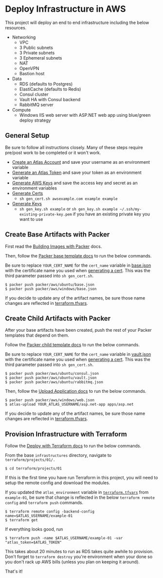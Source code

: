 # Deploy Infrastructure in AWS

This project will deploy an end to end infrastructure including the below resources.

- Networking
  - VPC
  - 3 Public subnets
  - 3 Private subnets
  - 3 Ephemeral subnets
  - NAT
  - OpenVPN
  - Bastion host
- Data
  - RDS (defaults to Postgres)
  - ElastiCache (defaults to Redis)
  - Consul cluster
  - Vault HA with Consul backend
  - RabbitMQ server
- Compute
  - Windows IIS web server with ASP.NET web app using blue/green deploy strategy

## General Setup

Be sure to follow all instructions closely. Many of these steps require pre/post work to be completed or it won't work.

- [Create an Atlas Account](../../../README.md#create-atlas-account) and save your username as an environment variable
- [Generate an Atlas Token](../../../README.md#generate-atlas-token) and save your token as an environment variable
- [Generate AWS Keys](../../../README.md#generate-aws-keys) and save the access key and secret as an environment variables
- [Generate Certs](../../../README.md#generate-certs)
  - `sh gen_cert.sh awsexample.com example example`
- [Generate Keys](../../../README.md#generate-keys)
  - `sh gen_key.sh example` or `sh gen_key.sh example ~/.ssh/my-existing-private-key.pem` if you have an existing private key you want to use

## Create Base Artifacts with Packer

First read the [Building Images with Packer](../../../README.md#building-images-with-packer) docs.

Then, follow the [Packer base template docs](../../../README.md#base-packer-templates) to run the below commands.

Be sure to replace `YOUR_CERT_NAME` for the `cert_name` variable in [base.json](../../../packer/aws/ubuntu/base.json#L13) with the certificate name you used when [generating a cert](../../../README.md#generate-certs). This was the third parameter passed into `sh gen_cert.sh`.

    $ packer push packer/aws/ubuntu/base.json
    $ packer push packer/aws/windows/base.json

If you decide to update any of the artifact names, be sure those name changes are reflected in [terraform.tfvars](terraform.tfvars#L36-L47).

## Create Child Artifacts with Packer

After your base artifacts have been created, push the rest of your Packer templates that depend on them.

Follow the [Packer child template docs](../../../README.md#child-packer-templates) to run the below commands.

Be sure to replace `YOUR_CERT_NAME` for the `cert_name` variable in [vault.json](../../../packer/aws/ubuntu/vault.json#L13) with the certificate name you used when [generating a cert](../../../README.md#generate-certs). This was the third parameter passed into `sh gen_cert.sh`.

    $ packer push packer/aws/ubuntu/consul.json
    $ packer push packer/aws/ubuntu/vault.json
    $ packer push packer/aws/ubuntu/rabbitmq.json

Then, follow the [Upload Application docs](../../../README.md#upload-applications) to run the below commands.

    $ packer push packer/aws/windows/web.json
    $ atlas-upload YOUR_ATLAS_USERNAME/asp.net-app apps/asp.net

If you decide to update any of the artifact names, be sure those name changes are reflected in [terraform.tfvars](terraform.tfvars#L36-L47).

## Provision Infrastructure with Terraform

Follow the [Deploy with Terraform docs](../../../README.md#deploy-with-terraform) to run the below commands.

From the base `infrastructures` directory, navigate to `terraform/projects/01/.`

    $ cd terraform/projects/01

If this is the first time you have run Terraform in this project, you will need to setup the remote config and download the modules.

If you updated the `atlas_environment` variable in [`terraform.tfvars`](terraform.tfvars#L17) from `example-01`, be sure that change is reflected in the below `terraform remote config` and `terraform push` commands.

    $ terraform remote config -backend-config name=$ATLAS_USERNAME/example-01
    $ terraform get

If everything looks good, run

    $ terraform push -name $ATLAS_USERNAME/example-01 -var "atlas_token=$ATLAS_TOKEN"

This takes about 20 minutes to run as RDS takes quite awhile to provision. Don't forget to `terraform destroy` you're environment when your done so you don't rack up AWS bills (unless you plan on keeping it around).

That's it!
